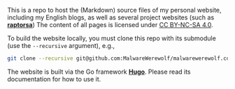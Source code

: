 This is a repo to host the (Markdown) source files of my personal website, including my English blogs, as well as several project websites (such as [**raptorsa**](https://github.com/MalwareWerewolf/RaptorSA)) The content of all pages is licensed under [CC BY-NC-SA 4.0](http://creativecommons.org/licenses/by-nc-sa/4.0/).

To build the website locally, you must clone this repo with its submodule (use the `--recursive` argument), e.g.,

```bash
git clone --recursive git@github.com:MalwareWerewolf/malwarewerewolf.com.git
```

The website is built via the Go framework [**Hugo**](https://github.com/gohugoio/hugo). Please read its documentation for how to use it.
